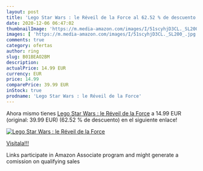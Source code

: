 ```yaml
---
layout: post
title: 'Lego Star Wars : le Réveil de la Force al 62.52 % de descuento'
date: 2020-12-06 06:47:02
thumbnailImage: 'https://m.media-amazon.com/images/I/51scyhjD3CL._SL200_.jpg'
images: [ 'https://m.media-amazon.com/images/I/51scyhjD3CL._SL200_.jpg' ]
comments: true
category: ofertas
author: ring
slug: B01BEAO2BM
description:
actualPrice: 14.99 EUR
currency: EUR
price: 14.99
comparePrice: 39.99 EUR
inStock: true
prodname: 'Lego Star Wars : le Réveil de la Force'
---
```


Ahora mismo tienes [Lego Star Wars : le Réveil de la Force](https://www.amazon.fr/dp/B01BEAO2BM/?tag=tolees0d-21) a 14.99 EUR (original: 39.99 EUR) (62.52 %  de descuento) en el siguiente enlace!

[![Lego Star Wars : le Réveil de la Force](https://m.media-amazon.com/images/I/51scyhjD3CL._SL200_.jpg)](https://www.amazon.fr/dp/B01BEAO2BM/?tag=tolees0d-21)

[Visítala!!!](https://www.amazon.fr/dp/B01BEAO2BM/?tag=tolees0d-21)

Links participate in Amazon Associate program and might generate a comission on qualifying sales
